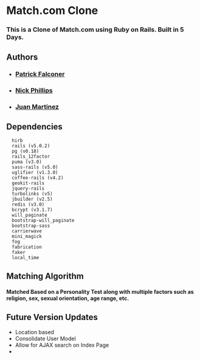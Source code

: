 # Match.com Clone
### This is a Clone of Match.com using Ruby on Rails. Built in 5 Days.

## Authors
  * ### <a href="https://github.com/P-J-FALCONER">Patrick Falconer</a>
  * ### <a href="https://github.com/phillipn">Nick Phillips</a>
  * ### <a href="https://github.com/juanm18">Juan Martinez</a>

## Dependencies
  ```
    hirb
    rails (v5.0.2)
    pg (v0.18)
    rails_12factor
    puma (v3.0)
    sass-rails (v5.0)
    uglifier (v1.3.0)
    coffee-rails (v4.2)
    geokit-rails
    jquery-rails
    turbolinks (v5)
    jbuilder (v2.5)
    redis (v3.0)
    bcrypt (v3.1.7)
    will_paginate
    bootstrap-will_paginate
    bootstrap-sass
    carrierwave
    mini_magick
    fog
    fabrication
    faker
    local_time
  ```
## Matching Algorithm
#### Matched Based on a Personality Test along with multiple factors such as religion, sex, sexual orientation, age range, etc. 

## Future Version Updates
  * Location based
  * Consolidate User Model
  * Allow for AJAX search on Index Page
  * 

